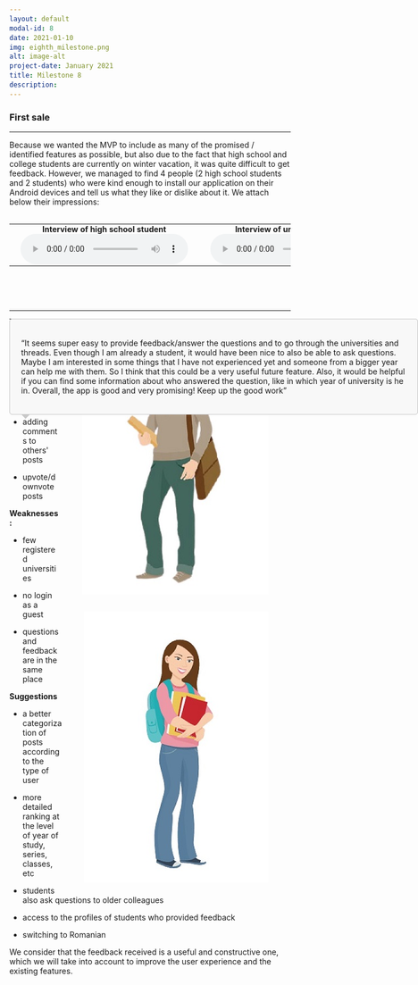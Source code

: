 ```yaml
---
layout: default
modal-id: 8
date: 2021-01-10
img: eighth_milestone.png
alt: image-alt
project-date: January 2021
title: Milestone 8
description: 
---
```


### First sale
<hr class="star-primary">

Because we wanted the MVP to include as many of the promised / identified features as possible, but also due to the fact that high school and college students are currently on winter vacation, it was quite difficult to get feedback. However, we managed to find 4 people (2 high school students and 2 students) who were kind enough to install our application on their Android devices and tell us what they like or dislike about it. We attach below their impressions:
<br><br>
<table class="w3-table">
  <tbody>
    <tr>
        <th style="padding:0 20px 0 20px;">Interview of high school student</th>
        <th style="padding:0 20px 0 20px;">Interview of university student</th>
    </tr>
    <tr>
        <td style="padding:0 20px 0 20px;">
            <audio controls="">
                <source src="img/liceu.mp4" type="audio/mpeg">
                Your browser does not support the audio tag.
            </audio>
        </td>
        <td style="padding:0 20px 0 20px;">
            <audio controls="">
                <source src="img/student.ogg" type="audio/mpeg">
                Your browser does not support the audio tag.
            </audio>
        </td>
    </tr>
    </tbody>
</table><br><br><br>

* * *

<div class="row">
    <div class="col-md-4" style="padding-left: 0px; padding-right: 0px;">
        <figure class="figure" style="float: right;">
            <img src="img/high-school-student.jpg">
        </figure>
    </div>
    <div class="col-md-8" style="padding-right: 0px; padding-left: 0px;">
       <div style="background-color: #f8f8f8; border: 1px solid #c8c8c8; border-radius: 5px; padding: 20px;position: absolute; text-align: left;">
            <div style="border-style: solid; position: absolute; border-color: #c8c8c8 transparent transparent transparent;border-width: 8px 8px 0px 8px; bottom: -8px;"></div>
           <p>“I like the interface of the app because it is very easy to use and intuitive. Also, another feature that I like is that you can vote a question or an answer, this way being easier to see which are the most popular ones. What i didn’t like is that there is not an option to enter the app as a guest. I believe that you should include that in your next update, because some users only want to see the questions and answers, without wanting to ask anything. You should only need to login if you want to ask a question or provide feedback.”</p>
        </div>
    </div>
</div>

<div class="row">
    <div class="col-md-4" style="padding-left: 0px; padding-right: 0px;">
        <figure style="float: right;">
            <img src="img/university-student.jpg">
        </figure>
    </div>
    <div class="col-md-8" style="padding-right: 0px; padding-left: 0px;">
       <div style="background-color: #f8f8f8; border: 1px solid #c8c8c8; border-radius: 5px; padding: 20px;position: absolute; text-align: left;">
            <div style="border-style: solid; position: absolute; border-color: #c8c8c8 transparent transparent transparent;border-width: 8px 8px 0px 8px; bottom: -8px;"></div>
           <p>“It seems super easy to provide feedback/answer the questions and to go through the universities and threads. Even though I am already a student, it would have been nice to also be able to ask questions. Maybe I am interested in some things that I have not experienced yet and someone from a bigger year can help me with them. So I think that this could be a very useful future feature. Also, it would be helpful if you can find some information about who answered the question, like in which year of university is he in. Overall, the app is good and very promising! Keep up the good work”</p>
        </div>
    </div>
</div>

* * *

### Conclusions
<div style="text-align: left;">
    <p><b>Strengths:</b></p>
    <ul>
        <li>
            <p>easy and intuitive interface</p> 
        </li>
        <li>
            <p>adding comments to others' posts</p> 
        </li>
        <li>
            <p>upvote/downvote posts</p> 
        </li>
    </ul>
</div>

<div style="text-align: left;">
    <p><b>Weaknesses:</b></p>
    <ul>
        <li>
            <p>few registered universities</p> 
        </li>
        <li>
            <p>no login as a guest</p> 
        </li>
        <li>
            <p>questions and feedback are in the same place</p> 
        </li>
    </ul>
</div>

<div style="text-align: left;">
    <p><b>Suggestions</b></p>
    <ul>
        <li>
            <p>a better categorization of posts according to the type of user</p> 
        </li>
        <li>
            <p>more detailed ranking at the level of year of study, series, classes, etc</p> 
        </li>
        <li>
            <p>students also ask questions to older colleagues</p> 
        </li>
        <li>
            <p>access to the profiles of students who provided feedback</p> 
        </li>
        <li>
            <p>switching to Romanian</p> 
        </li>
    </ul>
</div>

We consider that the feedback received is a useful and constructive one, which we will take into account to improve the user experience and the existing features.
